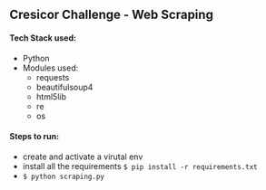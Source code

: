 ## Cresicor Challenge - Web Scraping

####  Tech Stack used:
- Python
- Modules used:
    - requests
    - beautifulsoup4
    - html5lib
    - re
    - os

#### Steps to run:
- create and activate a virutal env
- install all the requirements ```$ pip install -r requirements.txt```
- ```$ python scraping.py```
    